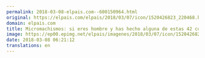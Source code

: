 ```yaml
---
permalink: 2018-03-08-elpais.com--600150964.html
original: https://elpais.com/elpais/2018/03/07/icon/1520426823_220468.html#?ref=rss&format=simple&link=link
domain: elpais.com
title: Micromachismos: si eres hombre y has hecho alguna de estas 42 cosas, debes replantearte tu comportamiento
image: https://ep00.epimg.net/elpais/imagenes/2018/03/07/icon/1520426823_220468_1520427738_rrss_normal.jpg
date: 2018-03-08 06:21:12
translations: en
---
```


